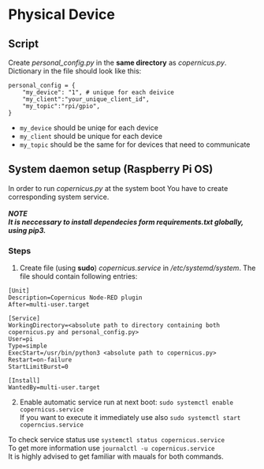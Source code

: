 # Physical Device

## Script

Create *personal_config.py* in the **same directory** as *copernicus.py*. Dictionary in the file should look like this:
```
personal_config = {
    "my_device": "1", # unique for each deivice
    "my_client":"your_unique_client_id",
    "my_topic":"rpi/gpio",
}
```

- `my_device` should be uniqe for each device 
- `my_client` should be unique for each device
- `my_topic` should be the same for for devices that need to communicate

## System daemon setup (Raspberry Pi OS)

In order to run *copernicus.py* at the system boot You have to create corresponding system service. <br/><br/>
***NOTE*** <br/>
***It is neccessary to install dependecies form *requirements.txt* globally, using pip3.*** 

### Steps

1.  Create file (using **sudo**) *copernicus.service* in */etc/systemd/system*. The file should contain following entries:
```
[Unit]
Description=Copernicus Node-RED plugin
After=multi-user.target

[Service]
WorkingDirectory=<absolute path to directory containing both copernicus.py and personal_config.py>
User=pi
Type=simple
ExecStart=/usr/bin/python3 <absolute path to copernicus.py>
Restart=on-failure
StartLimitBurst=0

[Install]
WantedBy=multi-user.target

```

2.  Enable automatic service run at next boot: ```sudo systemctl enable copernicus.service```<br/> 
If you want to execute it immediately use also ```sudo systemctl start coperncius.service```

To check service status use ```systemctl status copernicus.service```<br/>
To get more information use ```journalctl -u copernicus.service```
<br/>
It is highly advised to get familiar with mauals for both commands.
